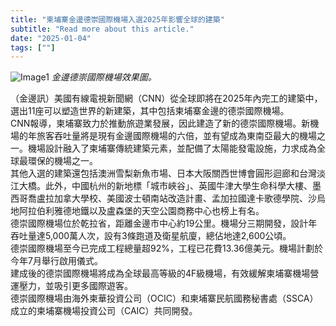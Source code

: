```yaml
---
title: "柬埔寨金邊德崇國際機場入選2025年影響全球的建築"
subtitle: "Read more about this article."
date: "2025-01-04"
tags: [""]
---
```


![Image1](/thumbnails/New-Airport-Global-Impact.jpg "Meeting")
*金邊德崇國際機場效果圖。*

（金邊訊）美國有線電視新聞網（CNN）從全球即將在2025年內完工的建築中，選出11座可以塑造世界的新建築，其中包括柬埔寨金邊的德崇國際機場。
<br/>
CNN報導，柬埔寨致力於推動旅遊業發展，因此建造了新的德崇國際機場。新機場的年旅客吞吐量將是現有金邊國際機場的六倍，並有望成為東南亞最大的機場之一。機場設計融入了柬埔寨傳統建築元素，並配備了太陽能發電設施，力求成為全球最環保的機場之一。
<br/>
其他入選的建築還包括澳洲雪梨新魚市場、日本大阪關西世博會圓形迴廊和台灣淡江大橋。此外，中國杭州的新地標「城市峽谷」、英國牛津大學生命科學大樓、墨西哥喬盧拉加拿大學校、美國波士頓南站改造計畫、孟加拉國達卡歌德學院、沙烏地阿拉伯利雅德地鐵以及盧森堡的天空公園商務中心也榜上有名。
<br/>
德崇國際機場位於乾拉省，距離金邊市中心約19公里。機場分三期開發，設計年吞吐量達5,000萬人次，設有3條跑道及衛星航廈，總佔地達2,600公頃。
<br/>
德崇國際機場至今已完成工程總量超92%，工程已花費13.36億美元。機場計劃於今年7月舉行啟用儀式。
<br/>
建成後的德崇國際機場將成為全球最高等級的4F級機場，有效緩解柬埔寨機場營運壓力，並吸引更多國際遊客。
<br/>
德崇國際機場由海外柬華投資公司（OCIC）和柬埔寨民航國務秘書處（SSCA）成立的柬埔寨機場投資公司（CAIC）共同開發。